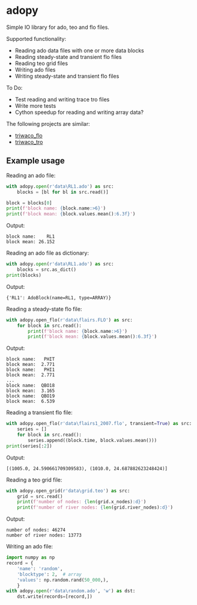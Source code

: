 # adopy

Simple IO library for ado, teo and flo files.

Supported functionality:
* Reading ado data files with one or more data blocks
* Reading steady-state and transient flo files
* Reading teo grid files
* Writing ado files
* Writing steady-state and transient flo files

To Do:
* Test reading and writing trace tro files
* Write more tests
* Cython speedup for reading and writing array data?

The following projects are similar:
* [triwaco_flo](https://gitlab.com/rhdhv/water/groundwater/io/tree/master/triwaco_flo)
* [triwaco_tro](https://gitlab.com/rhdhv/water/groundwater/io/tree/master/triwaco_tro)

## Example usage
Reading an ado file:
```python
with adopy.open(r'data\RL1.ado') as src:
    blocks = [bl for bl in src.read()]

block = blocks[0]    
print(f'block name: {block.name:>6}')
print(f'block mean: {block.values.mean():6.3f}')
```
Output:
```
block name:    RL1
block mean: 26.152
```
Reading an ado file as dictionary:
```python
with adopy.open(r'data\RL1.ado') as src:
    blocks = src.as_dict()
print(blocks)
```
Output:
```
{'RL1': AdoBlock(name=RL1, type=ARRAY)}
```
Reading a steady-state flo file:
```python
with adopy.open_flo(r'data\flairs.FLO') as src:
    for block in src.read():
        print(f'block name: {block.name:>6}')
        print(f'block mean: {block.values.mean():6.3f}')
```
Output:
```
block name:   PHIT
block mean:  2.771
block name:   PHI1
block mean:  2.771
...
block name:  QBO18
block mean:  3.165
block name:  QBO19
block mean:  6.539
```
Reading a transient flo file:
```python
with adopy.open_flo(r'data\flairs1_2007.flo', transient=True) as src:
    series = []
    for block in src.read():
        series.append((block.time, block.values.mean()))
print(series[:2])
```
Output:
```
[(1005.0, 24.590661709309583), (1010.0, 24.687882623248424)]
```
Reading a teo grid file:
```python
with adopy.open_grid(r'data\grid.teo') as src:
    grid = src.read()
    print(f'number of nodes: {len(grid.x_nodes):d}')
    print(f'number of river nodes: {len(grid.river_nodes):d}')
```
Output:
```
number of nodes: 46274
number of river nodes: 13773
```
Writing an ado file:
```python
import numpy as np
record = {
    'name': 'random',
    'blocktype': 2,  # array
    'values': np.random.rand(50_000,),
    }
with adopy.open(r'data\random.ado', 'w') as dst:
    dst.write(records=[record,])
```